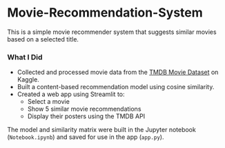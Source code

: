 # Movie-Recommendation-System

This is a simple movie recommender system that suggests similar movies based on a selected title.

### What I Did

- Collected and processed movie data from the [TMDB Movie Dataset](https://www.kaggle.com/datasets/tmdb/tmdb-movie-metadata) on Kaggle.
- Built a content-based recommendation model using cosine similarity.
- Created a web app using Streamlit to:
  - Select a movie
  - Show 5 similar movie recommendations
  - Display their posters using the TMDB API

The model and similarity matrix were built in the Jupyter notebook (`Notebook.ipynb`) and saved for use in the app (`app.py`).
